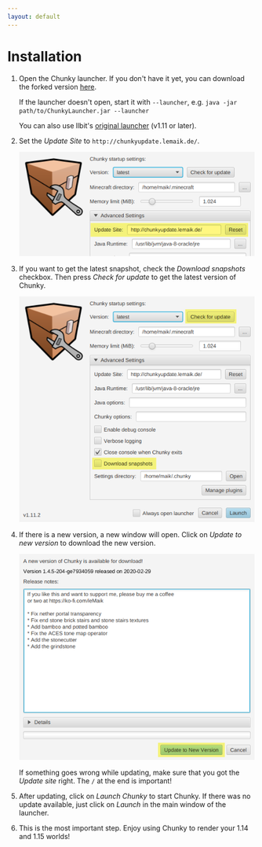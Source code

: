 ```yaml
---
layout: default
---
```


# Installation

1. Open the Chunky launcher. If you don't have it yet, you can download the forked version [here](http://chunkyupdate.lemaik.de/ChunkyLauncher.jar).

   If the launcher doesn't open, start it with `--launcher`, e.g. `java -jar path/to/ChunkyLauncher.jar --launcher`

   You can also use llbit's [original launcher](http://chunky.llbit.se/download.html) (v1.11 or later).

2. Set the _Update Site_ to `http://chunkyupdate.lemaik.de/`.

   ![](/assets/img/chunky-step1.png)

3. If you want to get the latest snapshot, check the _Download snapshots_ checkbox. Then press _Check for update_ to get the latest version of Chunky.

   ![](/assets/img/chunky-step2.png)

4. If there is a new version, a new window will open. Click on _Update to new version_ to download the new version.

   ![](/assets/img/chunky-step3.png)

   If something goes wrong while updating, make sure that you got the _Update site_ right. The `/` at the end is important!

5. After updating, click on _Launch Chunky_ to start Chunky. If there was no update available, just click on _Launch_ in the main window of the launcher.

6. This is the most important step. Enjoy using Chunky to render your 1.14 and 1.15 worlds!
